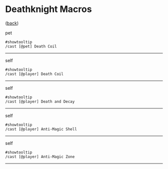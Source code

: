 <!--
    =====================================
    generator=datazen
    version=3.2.0
    hash=8ec022d4832b6ade84f71a4d321c364f
    =====================================
-->

# Deathknight Macros

([back](../README.md))

pet

```
#showtooltip
/cast [@pet] Death Coil
```

---

self

```
#showtooltip
/cast [@player] Death Coil
```

---

self

```
#showtooltip
/cast [@player] Death and Decay
```

---

self

```
#showtooltip
/cast [@player] Anti-Magic Shell
```

---

self

```
#showtooltip
/cast [@player] Anti-Magic Zone
```

---
